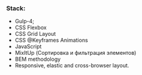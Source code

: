 ### Stack:
* Gulp-4;
* CSS Flexbox
* CSS Grid Layout
* CSS @Keyframes Animations
* JavaScript
* MixItUp (Сортировка и фильтрация элементов)
* BEM methodology
* Responsive, elastic and cross-browser layout.
